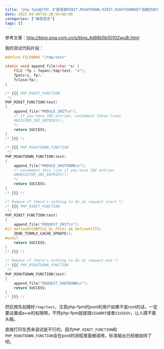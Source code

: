 ```yaml
---
title: "php-fpm运行时，扩展里面MINIT,MSHUTDOWN,RINIT,RSHUTDOWN四个函数的执行过程"
date: 2021-04-06T16:28:55+08:00
categories: ["编程语言"]
tags: []
---
```


参考文章：<http://blog.sina.com.cn/s/blog_4d88b5b50102wu8i.html>

我的测试代码片段：

```c
#define FILENAME "/tmp/test"

static void append_file(char *s) {
	FILE *fp = fopen(/tmp/test, "a");
	fputs(s, fp);
	fclose(fp);
}

/* {{{ PHP_MINIT_FUNCTION
 */
PHP_MINIT_FUNCTION(test)
{
    append_file("MODULE_INIT\n");
    /* If you have INI entries, uncomment these lines
    REGISTER_INI_ENTRIES();
    */
    return SUCCESS;
}
/* }}} */

/* {{{ PHP_MSHUTDOWN_FUNCTION
 */
PHP_MSHUTDOWN_FUNCTION(test)
{
    append_file("MODULE_SHUTDOWN\n");
    /* uncomment this line if you have INI entries
    UNREGISTER_INI_ENTRIES();
    */
    return SUCCESS;
}
/* }}} */

/* Remove if there's nothing to do at request start */
/* {{{ PHP_RINIT_FUNCTION
 */
PHP_RINIT_FUNCTION(test)
{
    append_file("REQUEST_INIT\n");
#if defined(COMPILE_DL_FUCK) && defined(ZTS)
    ZEND_TSRMLS_CACHE_UPDATE();
#endif
    return SUCCESS;
}
/* }}} */

/* Remove if there's nothing to do at request end */
/* {{{ PHP_RSHUTDOWN_FUNCTION
 */
PHP_RSHUTDOWN_FUNCTION(test)
{
    append_file("REQUEST_SHUTDOWN\n");
    return SUCCESS;
}
/* }}} */
```

然后预先创建好`/tmp/test`，注意php-fpm的pool的用户如果不是root的话，一定要设置成a+w的权限啊，不然php-fpm就报错`SIGABRT`或者`SIGSEGV`，让人摸不着头脑。

直接打印东西来调试是不行的，因为`PHP_RINIT_FUNCTION`和`PHP_RSHUTDOWN_FUNCTION`会在pool的进程里面被调用，标准输出已经被劫持了吧。
